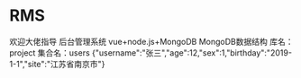 # RMS
欢迎大佬指导
后台管理系统 
vue+node.js+MongoDB
MongoDB数据结构
库名：project
集合名：users
{"username":"张三","age":12,"sex":1,"birthday":"2019-1-1","site":"江苏省南京市"}
